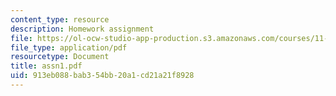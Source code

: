 ```yaml
---
content_type: resource
description: Homework assignment
file: https://ol-ocw-studio-app-production.s3.amazonaws.com/courses/11-967-special-studies-in-urban-studies-and-planning-economic-development-planning-skills-january-iap-2007/913eb088bab354bb20a1cd21a21f8928_assn1.pdf
file_type: application/pdf
resourcetype: Document
title: assn1.pdf
uid: 913eb088-bab3-54bb-20a1-cd21a21f8928
---
```

